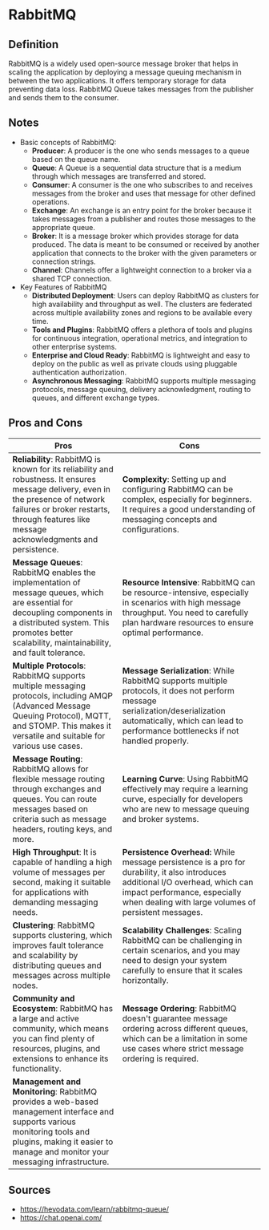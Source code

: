 # RabbitMQ

## Definition

RabbitMQ is a widely used open-source message broker that helps in scaling the application by deploying a message queuing mechanism in between the two applications. It offers temporary storage for data preventing data loss. RabbitMQ Queue takes messages from the publisher and sends them to the consumer.

## Notes

- Basic concepts of RabbitMQ:
  - **Producer**: A producer is the one who sends messages to a queue based on the queue name.
  - **Queue**: A Queue is a sequential data structure that is a medium through which messages are transferred and stored.
  - **Consumer**: A consumer is the one who subscribes to and receives messages from the broker and uses that message for other defined operations.
  - **Exchange**: An exchange is an entry point for the broker because it takes messages from a publisher and routes those messages to the appropriate queue.
  - **Broker**: It is a message broker which provides storage for data produced. The data is meant to be consumed or received by another application that connects to the broker with the given parameters or connection strings.
  - **Channel**: Channels offer a lightweight connection to a broker via a shared TCP connection.
- Key Features of RabbitMQ
  - **Distributed Deployment**: Users can deploy RabbitMQ as clusters for high availability and throughput as well. The clusters are federated across multiple availability zones and regions to be available every time.
  - **Tools and Plugins**: RabbitMQ offers a plethora of tools and plugins for continuous integration, operational metrics, and integration to other enterprise systems. 
  - **Enterprise and Cloud Ready**: RabbitMQ is lightweight and easy to deploy on the public as well as private clouds using pluggable authentication authorization.
  - **Asynchronous Messaging**: RabbitMQ supports multiple messaging protocols, message queuing, delivery acknowledgment, routing to queues, and different exchange types.

## Pros and Cons

| Pros | Cons |
| ---- | ---- |
| **Reliability**: RabbitMQ is known for its reliability and robustness. It ensures message delivery, even in the presence of network failures or broker restarts, through features like message acknowledgments and persistence. | **Complexity**: Setting up and configuring RabbitMQ can be complex, especially for beginners. It requires a good understanding of messaging concepts and configurations. |
| **Message Queues**: RabbitMQ enables the implementation of message queues, which are essential for decoupling components in a distributed system. This promotes better scalability, maintainability, and fault tolerance. | **Resource Intensive**: RabbitMQ can be resource-intensive, especially in scenarios with high message throughput. You need to carefully plan hardware resources to ensure optimal performance. |
| **Multiple Protocols**: RabbitMQ supports multiple messaging protocols, including AMQP (Advanced Message Queuing Protocol), MQTT, and STOMP. This makes it versatile and suitable for various use cases. | **Message Serialization**: While RabbitMQ supports multiple protocols, it does not perform message serialization/deserialization automatically, which can lead to performance bottlenecks if not handled properly. |
| **Message Routing**: RabbitMQ allows for flexible message routing through exchanges and queues. You can route messages based on criteria such as message headers, routing keys, and more. | **Learning Curve**: Using RabbitMQ effectively may require a learning curve, especially for developers who are new to message queuing and broker systems. |
| **High Throughput**: It is capable of handling a high volume of messages per second, making it suitable for applications with demanding messaging needs. | **Persistence Overhead:** While message persistence is a pro for durability, it also introduces additional I/O overhead, which can impact performance, especially when dealing with large volumes of persistent messages. |
| **Clustering**: RabbitMQ supports clustering, which improves fault tolerance and scalability by distributing queues and messages across multiple nodes. | **Scalability Challenges**: Scaling RabbitMQ can be challenging in certain scenarios, and you may need to design your system carefully to ensure that it scales horizontally. |
| **Community and Ecosystem**: RabbitMQ has a large and active community, which means you can find plenty of resources, plugins, and extensions to enhance its functionality. | **Message Ordering**: RabbitMQ doesn't guarantee message ordering across different queues, which can be a limitation in some use cases where strict message ordering is required. |
| **Management and Monitoring**: RabbitMQ provides a web-based management interface and supports various monitoring tools and plugins, making it easier to manage and monitor your messaging infrastructure. | |

## Sources

- <https://hevodata.com/learn/rabbitmq-queue/>
- <https://chat.openai.com/>
